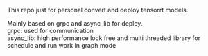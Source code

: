 This repo just for personal convert and deploy tensorrt models.  

Mainly based on grpc and async_lib for deploy.  
grpc: used for communication  
async_lib: high performance lock free and multi threaded library for schedule and run work in graph mode   